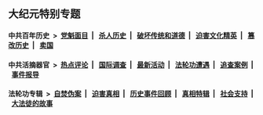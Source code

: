 ## 大纪元特别专题

#### 中共百年历史 &nbsp;>&nbsp; [党魁面目](indexes/nf1176107/README.md?10080430) &nbsp;| &nbsp; [杀人历史](indexes/nf1176106/README.md?10080430) &nbsp;| &nbsp; [破坏传统和道德](indexes/nf1176106/README.md?10080430) &nbsp;| &nbsp; [迫害文化精英](indexes/nf1176111/README.md?10080430) &nbsp;| &nbsp; [篡改历史](indexes/nf1176115/README.md?10080430) &nbsp;| &nbsp; [卖国](indexes/nf1176117/README.md?10080430) 

#### 中共活摘器官 &nbsp;>&nbsp; [热点评论](indexes/nf5879/README.md?10080430) &nbsp;| &nbsp; [国际调查](indexes/nf5947/README.md?10080430) &nbsp;| &nbsp; [最新活动](indexes/nf5883/README.md?10080430) &nbsp;| &nbsp; [法轮功遭遇](indexes/nf5881/README.md?10080430) &nbsp;| &nbsp; [追查案例](indexes/nf5880/README.md?10080430) &nbsp;| &nbsp; [事件报导](indexes/nf5877/README.md?10080430) 

#### 法轮功专辑 &nbsp;>&nbsp; [自焚伪案](indexes/nf5562/README.md?10080430) &nbsp;| &nbsp; [迫害真相](indexes/nf4379/README.md?10080430) &nbsp;| &nbsp; [历史事件回顾](indexes/nf5793/README.md?10080430) &nbsp;| &nbsp; [真相特辑](indexes/nf4389/README.md?10080430) &nbsp;| &nbsp; [社会支持](indexes/nf4386/README.md?10080430) &nbsp;| &nbsp; [大法徒的故事](indexes/nf1147481/README.md?10080430) 
